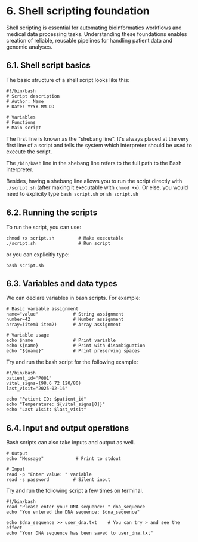 # 6. Shell scripting foundation

Shell scripting is essential for automating bioinformatics workflows and medical data processing tasks. Understanding these foundations enables creation of reliable, reusable pipelines for handling patient data and genomic analyses.

## 6.1. Shell script basics

The basic structure of a shell script looks like this:

```
#!/bin/bash                  
# Script description
# Author: Name
# Date: YYYY-MM-DD

# Variables
# Functions
# Main script
```

The first line is known as the "shebang line". It's always placed at the very first line of a script and tells the system which interpreter should be used to execute the script.

The `/bin/bash` line in the shebang line refers to the full path to the Bash interpreter.

Besides, having a shebang line allows you to run the script directly with `./script.sh` (after making it executable with `chmod +x`). Or else, you would need to explicity type `bash script.sh` or `sh script.sh`

## 6.2. Running the scripts

To run the script, you can use:

```
chmod +x script.sh         # Make executable
./script.sh                # Run script
```

or you can explicitly type:

```
bash script.sh
```

## 6.3. Variables and data types

We can declare variables in bash scripts. For example:

```
# Basic variable assignment
name="value"             # String assignment
number=42                # Number assignment
array=(item1 item2)      # Array assignment

# Variable usage
echo $name               # Print variable
echo ${name}             # Print with disambiguation
echo "${name}"           # Print preserving spaces
```

Try and run the bash script for the following example:

```
#!/bin/bash
patient_id="P001"
vital_signs=(98.6 72 120/80)
last_visit="2025-02-16"

echo "Patient ID: $patient_id"
echo "Temperature: ${vital_signs[0]}"
echo "Last Visit: $last_visit"
```

## 6.4. Input and output operations

Bash scripts can also take inputs and output as well. 

```
# Output
echo "Message"            # Print to stdout

# Input
read -p "Enter value: " variable
read -s password         # Silent input
```

Try and run the following script a few times on terminal. 

```
#!/bin/bash
read "Please enter your DNA sequence: " dna_sequence
echo "You entered the DNA sequence: $dna_sequence"

echo $dna_sequence >> user_dna.txt    # You can try > and see the effect
echo "Your DNA sequence has been saved to user_dna.txt"
```


